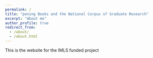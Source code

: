 ```yaml
---
permalink: /
title: "pening Books and the National Corpus of Graduate Research"
excerpt: "About me"
author_profile: true
redirect_from: 
  - /about/
  - /about.html
---
```


This is the website for the IMLS funded project 